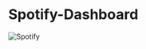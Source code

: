 # Spotify-Dashboard

![Spotify](https://github.com/user-attachments/assets/5328fadd-01d7-444b-88aa-857b496fb079)
